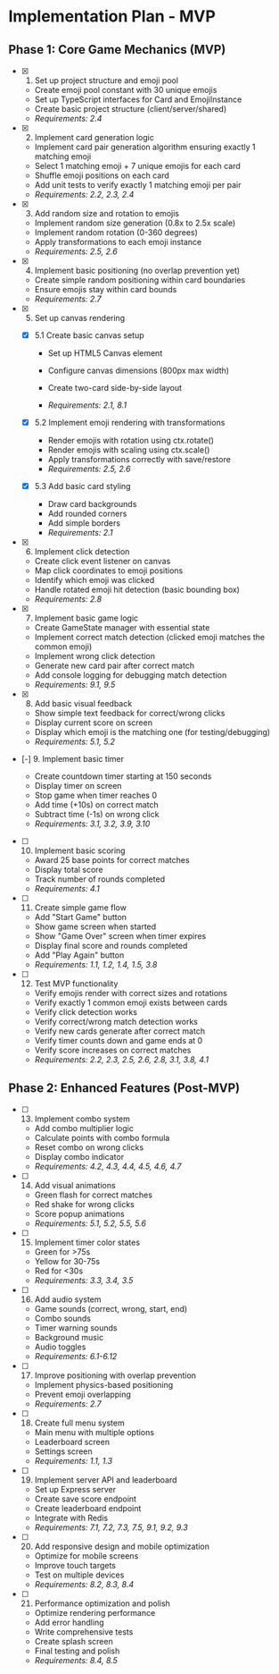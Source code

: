 # Implementation Plan - MVP

## Phase 1: Core Game Mechanics (MVP)

- [x] 1. Set up project structure and emoji pool

  - Create emoji pool constant with 30 unique emojis
  - Set up TypeScript interfaces for Card and EmojiInstance
  - Create basic project structure (client/server/shared)
  - _Requirements: 2.4_

- [x] 2. Implement card generation logic

  - Implement card pair generation algorithm ensuring exactly 1 matching emoji
  - Select 1 matching emoji + 7 unique emojis for each card
  - Shuffle emoji positions on each card
  - Add unit tests to verify exactly 1 matching emoji per pair
  - _Requirements: 2.2, 2.3, 2.4_

- [x] 3. Add random size and rotation to emojis

  - Implement random size generation (0.8x to 2.5x scale)
  - Implement random rotation (0-360 degrees)
  - Apply transformations to each emoji instance
  - _Requirements: 2.5, 2.6_

- [x] 4. Implement basic positioning (no overlap prevention yet)

  - Create simple random positioning within card boundaries
  - Ensure emojis stay within card bounds
  - _Requirements: 2.7_

- [x] 5. Set up canvas rendering

  - [x] 5.1 Create basic canvas setup

    - Set up HTML5 Canvas element

    - Configure canvas dimensions (800px max width)
    - Create two-card side-by-side layout
    - _Requirements: 2.1, 8.1_

  - [x] 5.2 Implement emoji rendering with transformations

    - Render emojis with rotation using ctx.rotate()
    - Render emojis with scaling using ctx.scale()
    - Apply transformations correctly with save/restore
    - _Requirements: 2.5, 2.6_

  - [x] 5.3 Add basic card styling

    - Draw card backgrounds
    - Add rounded corners
    - Add simple borders
    - _Requirements: 2.1_

- [x] 6. Implement click detection



  - Create click event listener on canvas
  - Map click coordinates to emoji positions
  - Identify which emoji was clicked
  - Handle rotated emoji hit detection (basic bounding box)
  - _Requirements: 2.8_

- [x] 7. Implement basic game logic



  - Create GameState manager with essential state
  - Implement correct match detection (clicked emoji matches the common emoji)
  - Implement wrong click detection
  - Generate new card pair after correct match
  - Add console logging for debugging match detection
  - _Requirements: 9.1, 9.5_

- [x] 8. Add basic visual feedback



  - Show simple text feedback for correct/wrong clicks
  - Display current score on screen
  - Display which emoji is the matching one (for testing/debugging)
  - _Requirements: 5.1, 5.2_

- [-] 9. Implement basic timer


  - Create countdown timer starting at 150 seconds
  - Display timer on screen
  - Stop game when timer reaches 0
  - Add time (+10s) on correct match
  - Subtract time (-1s) on wrong click
  - _Requirements: 3.1, 3.2, 3.9, 3.10_

- [ ] 10. Implement basic scoring

  - Award 25 base points for correct matches
  - Display total score
  - Track number of rounds completed
  - _Requirements: 4.1_

- [ ] 11. Create simple game flow

  - Add "Start Game" button
  - Show game screen when started
  - Show "Game Over" screen when timer expires
  - Display final score and rounds completed
  - Add "Play Again" button
  - _Requirements: 1.1, 1.2, 1.4, 1.5, 3.8_

- [ ] 12. Test MVP functionality
  - Verify emojis render with correct sizes and rotations
  - Verify exactly 1 common emoji exists between cards
  - Verify click detection works
  - Verify correct/wrong match detection works
  - Verify new cards generate after correct match
  - Verify timer counts down and game ends at 0
  - Verify score increases on correct matches
  - _Requirements: 2.2, 2.3, 2.5, 2.6, 2.8, 3.1, 3.8, 4.1_

## Phase 2: Enhanced Features (Post-MVP)

- [ ] 13. Implement combo system

  - Add combo multiplier logic
  - Calculate points with combo formula
  - Reset combo on wrong clicks
  - Display combo indicator
  - _Requirements: 4.2, 4.3, 4.4, 4.5, 4.6, 4.7_

- [ ] 14. Add visual animations

  - Green flash for correct matches
  - Red shake for wrong clicks
  - Score popup animations
  - _Requirements: 5.1, 5.2, 5.5, 5.6_

- [ ] 15. Implement timer color states

  - Green for >75s
  - Yellow for 30-75s
  - Red for <30s
  - _Requirements: 3.3, 3.4, 3.5_

- [ ] 16. Add audio system

  - Game sounds (correct, wrong, start, end)
  - Combo sounds
  - Timer warning sounds
  - Background music
  - Audio toggles
  - _Requirements: 6.1-6.12_

- [ ] 17. Improve positioning with overlap prevention

  - Implement physics-based positioning
  - Prevent emoji overlapping
  - _Requirements: 2.7_

- [ ] 18. Create full menu system

  - Main menu with multiple options
  - Leaderboard screen
  - Settings screen
  - _Requirements: 1.1, 1.3_

- [ ] 19. Implement server API and leaderboard

  - Set up Express server
  - Create save score endpoint
  - Create leaderboard endpoint
  - Integrate with Redis
  - _Requirements: 7.1, 7.2, 7.3, 7.5, 9.1, 9.2, 9.3_

- [ ] 20. Add responsive design and mobile optimization

  - Optimize for mobile screens
  - Improve touch targets
  - Test on multiple devices
  - _Requirements: 8.2, 8.3, 8.4_

- [ ] 21. Performance optimization and polish
  - Optimize rendering performance
  - Add error handling
  - Write comprehensive tests
  - Create splash screen
  - Final testing and polish
  - _Requirements: 8.4, 8.5_
